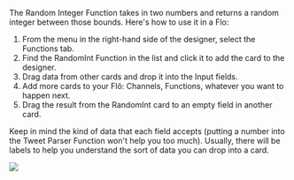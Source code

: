 The Random Integer Function takes in two numbers and returns a random integer between those bounds. Here's how to use it in a Flo:

1. From the menu in the right-hand side of the designer, select the Functions tab.
2. Find the RandomInt Function in the list and click it to add the card to the designer. 
3. Drag data from other cards and drop it into the Input fields.
4. Add more cards to your Flõ: Channels, Functions, whatever you want to happen next. 
5. Drag the result from the RandomInt card to an empty field in another card. 

Keep in mind the kind of data that each field accepts (putting a number into the Tweet Parser Function won't help you too much). Usually, there will be labels to help you understand the sort of data you can drop into a card. 

<div>
    <div style="width: 60%; float: left; margin-right: 10px">
    </div>
    <div style="width: 30%, float: left">
    	 <img src="
https://s3.amazonaws.com/azuqua_static/help-center/Functions/random-integer.png"></img>
    </div>
</div>
